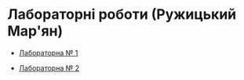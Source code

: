 # Лабораторні роботи (Ружицький Мар'ян)

* [Лабораторна № 1](https://github.com/Marianruzhyrskyi/DevLabs/tree/master/lab_1)

* [Лабораторна № 2](https://github.com/Marianruzhyrskyi/DevLabs/tree/master/lab_2)
